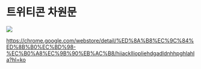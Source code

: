 # 트위티콘 차원문

<img src = "https://sfsepark.github.io/images/twiticon_portal_poster.png"><img>

https://chrome.google.com/webstore/detail/%ED%8A%B8%EC%9C%84%ED%8B%B0%EC%BD%98-%EC%B0%A8%EC%9B%90%EB%AC%B8/hiiacklliopliehdgadldnhhpghlahla?hl=ko
